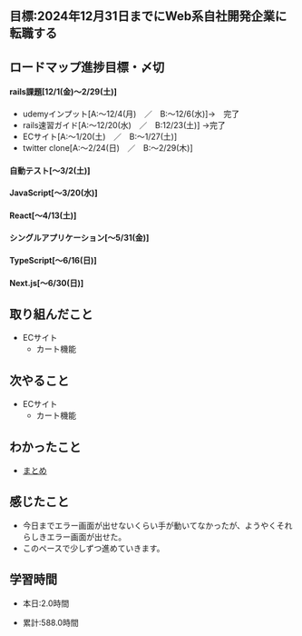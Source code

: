 ## 目標:2024年12月31日までにWeb系自社開発企業に転職する

## ロードマップ進捗目標・〆切
#### rails課題[12/1(金)～2/29(土)]
* udemyインプット[A:～12/4(月)　／　B:～12/6(水)]→　完了
* rails速習ガイド[A:～12/20(水)　／　B:12/23(土)]
→完了
* ECサイト[A:～1/20(土)　／　B:～1/27(土)]
* twitter clone[A:～2/24(日)　／　B:～2/29(木)]

#### 自動テスト[～3/2(土)]
#### JavaScript[～3/20(水)]
#### React[～4/13(土)]
#### シングルアプリケーション[～5/31(金)]
#### TypeScript[～6/16(日)]
#### Next.js[～6/30(日)]


## 取り組んだこと
- ECサイト
  - カート機能


## 次やること
- ECサイト
  - カート機能
  
## わかったこと
* [まとめ](https://github.com/satohirok/dairy_report/blob/main/2024/EC/cart.md)

 
## 感じたこと
* 今日までエラー画面が出せないくらい手が動いてなかったが、ようやくそれらしきエラー画面が出せた。
* このペースで少しずつ進めていきます。
## 学習時間
- 本日:2.0時間

- 累計:588.0時間
